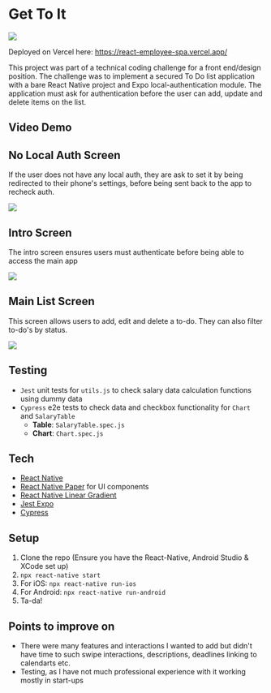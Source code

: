 # Get To It

<img src="https://i.ibb.co/xqKmBvf/get-on-it-type.png">
         
Deployed on Vercel here: https://react-employee-spa.vercel.app/

This project was part of a technical coding challenge for a front end/design position. The challenge was to implement a secured To Do list application with a bare React Native project and Expo local-authentication module. The application must ask for authentication before the user can add, update and delete items on the list.

## Video Demo

## No Local Auth Screen

If the user does not have any local auth, they are ask to set it by being redirected to their phone's settings, before being sent back to the app to recheck auth. 

<img src="https://i.ibb.co/n88V0gP/bar-chart.png">

## Intro Screen

The intro screen ensures users must authenticate before being able to access the main app
                                                 
<img src="https://i.ibb.co/VJYf691/table.png">

## Main List Screen
        
This screen allows users to add, edit and delete a to-do. They can also filter to-do's by status.
                                                 
<img src="https://i.ibb.co/VJYf691/table.png">                                             
                                             
## Testing

- `Jest` unit tests for `utils.js` to check salary data calculation functions using dummy data
- `Cypress` e2e tests to check data and checkbox functionality for `Chart` and `SalaryTable`
   - <b>Table</b>: `SalaryTable.spec.js`
   - <b>Chart</b>: `Chart.spec.js`

## Tech

- [React Native](https://reactnative.dev/docs/environment-setup)
- [React Native Paper](https://callstack.github.io/react-native-paper/) for UI components
- [React Native Linear Gradient](https://github.com/react-native-linear-gradient/react-native-linear-gradient)
- [Jest Expo](https://docs.expo.dev/develop/unit-testing/?redirected)
- [Cypress](https://www.cypress.io/)

## Setup

1. Clone the repo 
(Ensure you have the React-Native, Android Studio & XCode set up)
2. ```npx react-native start```
3. For iOS: ```npx react-native run-ios```
4. For Android: ```npx react-native run-android```
5. Ta-da!                                           

## Points to improve on

- There were many features and interactions I wanted to add but didn't have time to such swipe interactions, descriptions, deadlines linking to calendarts etc. 
- Testing, as I have not much professional experience with it working mostly in start-ups
